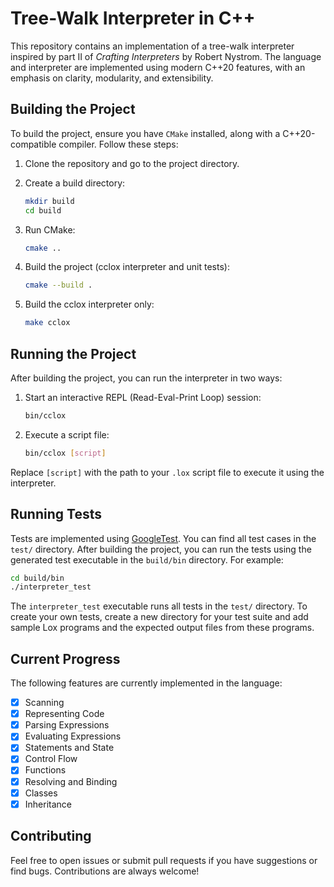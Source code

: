 # Tree-Walk Interpreter in C++

This repository contains an implementation of a tree-walk interpreter inspired by part II of *Crafting Interpreters* by Robert Nystrom. The language and interpreter are implemented using modern C++20 features, with an emphasis on clarity, modularity, and extensibility.

## Building the Project

To build the project, ensure you have `CMake` installed, along with a C++20-compatible compiler. Follow these steps:

1. Clone the repository and go to the project directory.

2. Create a build directory:
    ```bash
    mkdir build
    cd build
    ```

3. Run CMake:
    ```bash
    cmake ..
    ```

4. Build the project (cclox interpreter and unit tests):
    ```bash
    cmake --build .
    ```

5. Build the cclox interpreter only:
    ```bash
    make cclox
    ```

## Running the Project
After building the project, you can run the interpreter in two ways:
1. Start an interactive REPL (Read-Eval-Print Loop) session:
    ```bash
    bin/cclox
    ```

2. Execute a script file:
    ```bash
    bin/cclox [script]
    ```
Replace `[script]` with the path to your `.lox` script file to execute it using the interpreter.

## Running Tests
Tests are implemented using [GoogleTest](https://github.com/google/googletest). You can find all test cases in the `test/` directory. After building the project, you can run the tests using the generated test executable in the `build/bin` directory. For example:
```bash
cd build/bin
./interpreter_test
```

The `interpreter_test` executable runs all tests in the `test/` directory. To create your own tests, create a new directory for your test suite and add sample Lox programs and the expected output files from these programs.

## Current Progress
The following features are currently implemented in the language:
- [x] Scanning
- [x] Representing Code
- [x] Parsing Expressions
- [x] Evaluating Expressions
- [x] Statements and State
- [x] Control Flow
- [x] Functions
- [x] Resolving and Binding
- [x] Classes
- [x] Inheritance

## Contributing
Feel free to open issues or submit pull requests if you have suggestions or find bugs. Contributions are always welcome!
